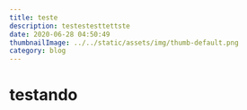 ```yaml
---
title: teste
description: testestesttettste
date: 2020-06-28 04:50:49
thumbnailImage: ../../static/assets/img/thumb-default.png
category: blog
---
```

# testando